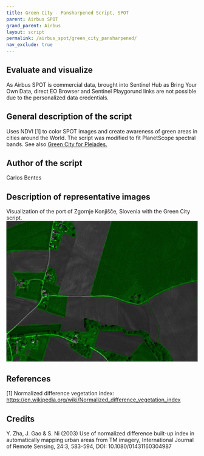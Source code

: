 ```yaml
---
title: Green City - Pansharpened Script, SPOT
parent: Airbus SPOT
grand_parent: Airbus
layout: script
permalink: /airbus_spot/green_city_pansharpened/
nav_exclude: true
---
```



## Evaluate and visualize

As Airbus SPOT is commercial data, brought into Sentinel Hub as Bring Your Own Data, direct EO Browser and Sentinel Playgorund links are not possible due to the personalized data credentials. 

## General description of the script

Uses NDVI [1] to color SPOT images and create awareness of green areas in cities around the World. The script was modified to fit PlanetScope spectral bands. 
See also <a href="https://custom-scripts.sentinel-hub.com/sentinel-2/green_city/#">Green City for Pleiades.</a> 

## Author of the script

Carlos Bentes

## Description of representative images

Visualization of the port of Zgornje Konjišče, Slovenia with the Green City script. 
![Green City script of Zgornje Konjišče, Slovenia](fig/fig1.jpg)

## References

[1] Normalized difference vegetation index: 
https://en.wikipedia.org/wiki/Normalized_difference_vegetation_index

## Credits

Y. Zha, J. Gao & S. Ni (2003) Use of normalized difference built-up index in automatically mapping urban areas from TM imagery, International Journal of Remote Sensing, 24:3, 583-594, DOI: 10.1080/01431160304987
